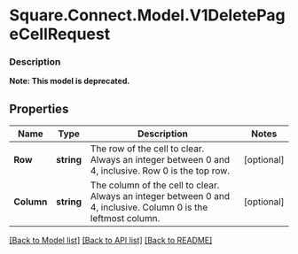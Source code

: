 # Square.Connect.Model.V1DeletePageCellRequest

### Description


**Note: This model is deprecated.**

## Properties

Name | Type | Description | Notes
------------ | ------------- | ------------- | -------------
**Row** | **string** | The row of the cell to clear. Always an integer between 0 and 4, inclusive. Row 0 is the top row. | [optional] 
**Column** | **string** | The column of the cell to clear. Always an integer between 0 and 4, inclusive. Column 0 is the leftmost column. | [optional] 



[[Back to Model list]](../README.md#documentation-for-models) [[Back to API list]](../README.md#documentation-for-api-endpoints) [[Back to README]](../README.md)

